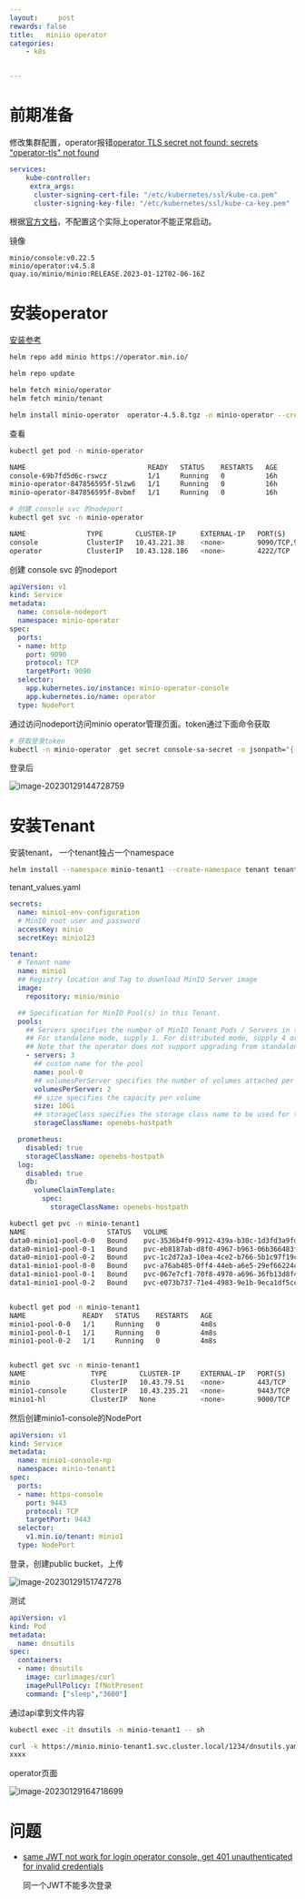 ```yaml
---
layout:     post
rewards: false
title:   miniio operator
categories:
    - k8s


---
```






# 前期准备

修改集群配置，operator报错[operator TLS secret not found: secrets "operator-tls" not found](https://github.com/minio/operator/issues/538#issuecomment-803837757)

```yaml
services:
    kube-controller:
     extra_args:
      cluster-signing-cert-file: "/etc/kubernetes/ssl/kube-ca.pem"
      cluster-signing-key-file: "/etc/kubernetes/ssl/kube-ca-key.pem"
```

根据[官方文档](https://min.io/docs/minio/kubernetes/upstream/operations/installation.html#kubernetes-tls-certificate-api)，不配置这个实际上operator不能正常启动。



镜像

```
minio/console:v0.22.5
minio/operator:v4.5.8
quay.io/minio/minio:RELEASE.2023-01-12T02-06-16Z
```



# 安装operator

[安装参考](https://github.com/minio/operator/tree/master/helm/operator)

```sh
helm repo add minio https://operator.min.io/

helm repo update

helm fetch minio/operator
helm fetch minio/tenant

helm install minio-operator  operator-4.5.8.tgz -n minio-operator --create-namespace
```

查看

```sh
kubectl get pod -n minio-operator

NAME                              READY   STATUS    RESTARTS   AGE
console-69b7fd5d6c-rswcz          1/1     Running   0          16h
minio-operator-847856595f-5lzw6   1/1     Running   0          16h
minio-operator-847856595f-8vbmf   1/1     Running   0          16h

# 创建 console svc 的nodeport
kubectl get svc -n minio-operator

NAME               TYPE        CLUSTER-IP      EXTERNAL-IP   PORT(S)                         AGE
console            ClusterIP   10.43.221.38    <none>        9090/TCP,9443/TCP               16h
operator           ClusterIP   10.43.128.186   <none>        4222/TCP                        16h
```

创建 console svc 的nodeport

```yaml
apiVersion: v1
kind: Service
metadata:
  name: console-nodeport
  namespace: minio-operator
spec:
  ports:
  - name: http
    port: 9090
    protocol: TCP
    targetPort: 9090
  selector:
    app.kubernetes.io/instance: minio-operator-console
    app.kubernetes.io/name: operator
  type: NodePort
```

通过访问nodeport访问minio operator管理页面。token通过下面命令获取

```sh
# 获取登录token
kubectl -n minio-operator  get secret console-sa-secret -o jsonpath="{.data.token}" | base64 --decode
```

登录后

![image-20230129144728759](https://cdn.jsdelivr.net/gh/631068264/img/202301291447352.png)



# 安装Tenant

安装tenant， 一个tenant独占一个namespace

```sh
helm install --namespace minio-tenant1 --create-namespace tenant tenant-4.5.8.tgz -f tenant_values.yaml
```

tenant_values.yaml

```yaml
secrets:
  name: minio1-env-configuration
  # MinIO root user and password
  accessKey: minio
  secretKey: minio123

tenant:
  # Tenant name
  name: minio1
  ## Registry location and Tag to download MinIO Server image
  image:
    repository: minio/minio

  ## Specification for MinIO Pool(s) in this Tenant.
  pools:
    ## Servers specifies the number of MinIO Tenant Pods / Servers in this pool.
    ## For standalone mode, supply 1. For distributed mode, supply 4 or more.
    ## Note that the operator does not support upgrading from standalone to distributed mode.
    - servers: 3
      ## custom name for the pool
      name: pool-0
      ## volumesPerServer specifies the number of volumes attached per MinIO Tenant Pod / Server.
      volumesPerServer: 2
      ## size specifies the capacity per volume
      size: 10Gi
      ## storageClass specifies the storage class name to be used for this pool
      storageClassName: openebs-hostpath

  prometheus:
    disabled: true
    storageClassName: openebs-hostpath
  log:
    disabled: true
    db:
      volumeClaimTemplate:
        spec:
          storageClassName: openebs-hostpath
```



```sh
kubectl get pvc -n minio-tenant1
NAME                    STATUS   VOLUME                                     CAPACITY   ACCESS MODES   STORAGECLASS       AGE
data0-minio1-pool-0-0   Bound    pvc-3536b4f0-9912-439a-b30c-1d3fd3a9fdb9   10Gi       RWO            openebs-hostpath   2m42s
data0-minio1-pool-0-1   Bound    pvc-eb8187ab-d8f0-4967-b963-06b366483fb3   10Gi       RWO            openebs-hostpath   2m42s
data0-minio1-pool-0-2   Bound    pvc-1c2d72a3-10ea-4ce2-b766-5b1c97f19c54   10Gi       RWO            openebs-hostpath   2m42s
data1-minio1-pool-0-0   Bound    pvc-a76ab485-0ff4-44eb-a6e5-29ef66224c0b   10Gi       RWO            openebs-hostpath   2m42s
data1-minio1-pool-0-1   Bound    pvc-067e7cf1-70f8-4970-a696-36fb13d8f42e   10Gi       RWO            openebs-hostpath   2m42s
data1-minio1-pool-0-2   Bound    pvc-e073b737-71e4-4983-9e1b-9eca1df5cc4e   10Gi       RWO            openebs-hostpath   2m42s


kubectl get pod -n minio-tenant1
NAME              READY   STATUS    RESTARTS   AGE
minio1-pool-0-0   1/1     Running   0          4m8s
minio1-pool-0-1   1/1     Running   0          4m8s
minio1-pool-0-2   1/1     Running   0          4m8s


kubectl get svc -n minio-tenant1
NAME                TYPE        CLUSTER-IP     EXTERNAL-IP   PORT(S)          AGE
minio               ClusterIP   10.43.79.51    <none>        443/TCP          4m17s  # api svc
minio1-console      ClusterIP   10.43.235.21   <none>        9443/TCP         4m17s  # minio页面
minio1-hl           ClusterIP   None           <none>        9000/TCP         4m17s

```

然后创建minio1-console的NodePort

```yaml
apiVersion: v1
kind: Service
metadata:
  name: minio1-console-np
  namespace: minio-tenant1
spec:
  ports:
  - name: https-console
    port: 9443
    protocol: TCP
    targetPort: 9443
  selector:
    v1.min.io/tenant: minio1
  type: NodePort
```

登录，创建public bucket，上传

![image-20230129151747278](https://cdn.jsdelivr.net/gh/631068264/img/202301291517330.png)

测试

```yaml
apiVersion: v1
kind: Pod
metadata:
  name: dnsutils
spec:
  containers:
  - name: dnsutils
    image: curlimages/curl
    imagePullPolicy: IfNotPresent
    command: ["sleep","3600"]
```

通过api拿到文件内容

```sh
kubectl exec -it dnsutils -n minio-tenant1 -- sh

curl -k https://minio.minio-tenant1.svc.cluster.local/1234/dnsutils.yaml
xxxx
```

operator页面

![image-20230129164718699](https://cdn.jsdelivr.net/gh/631068264/img/202301291647787.png)



# 问题

- [same JWT not work for login operator console, get 401 unauthenticated for invalid credentials](https://github.com/minio/operator/issues/1422)

  同一个JWT不能多次登录





